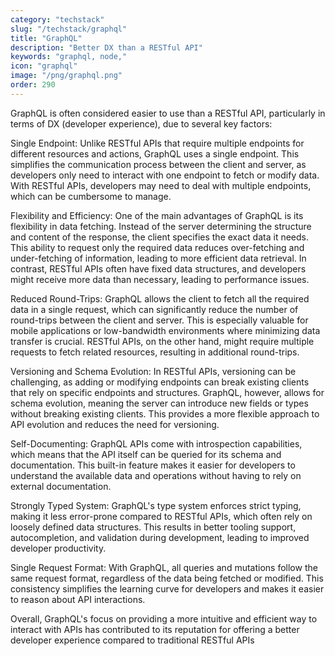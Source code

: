 ```yaml
---
category: "techstack"
slug: "/techstack/graphql"
title: "GraphQL"
description: "Better DX than a RESTful API"
keywords: "graphql, node,"
icon: "graphql"
image: "/png/graphql.png"
order: 290
---
```

GraphQL is often considered easier to use than a RESTful API, particularly in terms of DX (developer experience), due to several key factors:

Single Endpoint: Unlike RESTful APIs that require multiple endpoints for different resources and actions, GraphQL uses a single endpoint. This simplifies the communication process between the client and server, as developers only need to interact with one endpoint to fetch or modify data. With RESTful APIs, developers may need to deal with multiple endpoints, which can be cumbersome to manage.

Flexibility and Efficiency: One of the main advantages of GraphQL is its flexibility in data fetching. Instead of the server determining the structure and content of the response, the client specifies the exact data it needs. This ability to request only the required data reduces over-fetching and under-fetching of information, leading to more efficient data retrieval. In contrast, RESTful APIs often have fixed data structures, and developers might receive more data than necessary, leading to performance issues.

Reduced Round-Trips: GraphQL allows the client to fetch all the required data in a single request, which can significantly reduce the number of round-trips between the client and server. This is especially valuable for mobile applications or low-bandwidth environments where minimizing data transfer is crucial. RESTful APIs, on the other hand, might require multiple requests to fetch related resources, resulting in additional round-trips.

Versioning and Schema Evolution: In RESTful APIs, versioning can be challenging, as adding or modifying endpoints can break existing clients that rely on specific endpoints and structures. GraphQL, however, allows for schema evolution, meaning the server can introduce new fields or types without breaking existing clients. This provides a more flexible approach to API evolution and reduces the need for versioning.

Self-Documenting: GraphQL APIs come with introspection capabilities, which means that the API itself can be queried for its schema and documentation. This built-in feature makes it easier for developers to understand the available data and operations without having to rely on external documentation.

Strongly Typed System: GraphQL's type system enforces strict typing, making it less error-prone compared to RESTful APIs, which often rely on loosely defined data structures. This results in better tooling support, autocompletion, and validation during development, leading to improved developer productivity.

Single Request Format: With GraphQL, all queries and mutations follow the same request format, regardless of the data being fetched or modified. This consistency simplifies the learning curve for developers and makes it easier to reason about API interactions.

Overall, GraphQL's focus on providing a more intuitive and efficient way to interact with APIs has contributed to its reputation for offering a better developer experience compared to traditional RESTful APIs